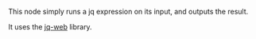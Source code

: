 This node simply runs a jq expression on its input, and outputs the result.

It uses the [jq-web](https://github.com/fiatjaf/jq-web) library.
